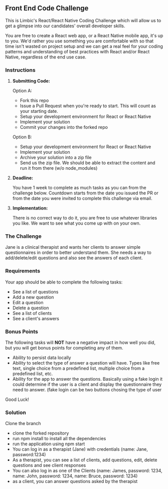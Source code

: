## Front End Code Challenge

This is Limbic's React/React Native Coding Challenge which will allow us to get a glimpse into our candidates' overall developer skills.

You are free to create a React web app, or a React Native mobile app, it's up to you. We'd rather you use something you are comfortable with so that time isn't wasted on project setup and we can get a real feel for your coding patterns and understanding of best practices with React and/or React Native, regardless of the end use case.

### Instructions

1. **Submitting Code:**

   Option A:

   - Fork this repo
   - Issue a Pull Request when you're ready to start. This will count as your starting date.
   - Setup your development environment for React or React Native
   - Implement your solution
   - Commit your changes into the forked repo

   Option B:

   - Setup your development environment for React or React Native
   - Implement your solution
   - Archive your solution into a zip file
   - Send us the zip file. We should be able to extract the content and run it from there (w/o node_modules)

2. **Deadline:**

   You have 1 week to complete as much tasks as you can from the challenge below. Countdown starts from the date you issued the PR or from the date you were invited to complete this challenge via email.

3. **Implementation:**

   There is no correct way to do it, you are free to use whatever libraries you like. We want to see what you come up with on your own.

### The Challenge

Jane is a clinical therapist and wants her clients to answer simple questionnaires in order to better understand them. She needs a way to add/delete/edit questions and also see the answers of each client.

### Requirements

Your app should be able to complete the following tasks:

- See a list of questions
- Add a new question
- Edit a question
- Delete a question
- See a list of clients
- See a client's answers

### Bonus Points

The following tasks will **NOT** have a negative impact in how well you did, but you will get bonus points for completing any of them.

- Ability to persist data locally
- Ability to select the type of answer a question will have. Types like free text, single choice from a predefined list, multiple choice from a predefined list, etc.
- Ability for the app to answer the questions. Basically using a fake login it could determine if the user is a client and display the questionnaire they need to answer. (fake login can be two buttons chosing the type of user

Good Luck!

### Solution

Clone the branch

- clone the forked repository
- run npm install to install all the dependencies
- run the application using npm start
- You can log in as a therapist (Jane) with credentials (name: Jane, password:1234)
- As a therapist, you can see a list of clients, add questions, edit, delete questions and see client responses
- You can also log in as one of the Clients (name: James, password: 1234, name: John, password: 1234, name: Bruce, password: 1234)
- as a client, you can answer questions asked by the therapist
